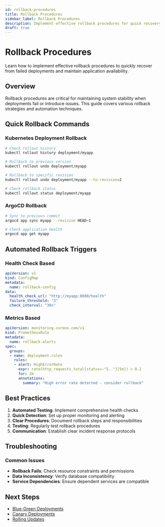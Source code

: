 ```yaml
---
id: rollback-procedures
title: Rollback Procedures
sidebar_label: Rollback Procedures
description: Implement effective rollback procedures for quick recovery from failed deployments
draft: true
---
```


# Rollback Procedures

Learn how to implement effective rollback procedures to quickly recover from failed deployments and maintain application availability.

## Overview

Rollback procedures are critical for maintaining system stability when deployments fail or introduce issues. This guide covers various rollback strategies and automation techniques.

## Quick Rollback Commands

### Kubernetes Deployment Rollback
```bash
# Check rollout history
kubectl rollout history deployment/myapp

# Rollback to previous version
kubectl rollout undo deployment/myapp

# Rollback to specific revision
kubectl rollout undo deployment/myapp --to-revision=2

# Check rollback status
kubectl rollout status deployment/myapp
```

### ArgoCD Rollback
```bash
# Sync to previous commit
argocd app sync myapp --revision HEAD~1

# Check application health
argocd app get myapp
```

## Automated Rollback Triggers

### Health Check Based
```yaml
apiVersion: v1
kind: ConfigMap
metadata:
  name: rollback-config
data:
  health_check_url: "http://myapp:8080/health"
  failure_threshold: "3"
  check_interval: "30s"
```

### Metrics Based
```yaml
apiVersion: monitoring.coreos.com/v1
kind: PrometheusRule
metadata:
  name: rollback-alerts
spec:
  groups:
  - name: deployment.rules
    rules:
    - alert: HighErrorRate
      expr: rate(http_requests_total{status=~"5.."}[5m]) > 0.1
      for: 2m
      annotations:
        summary: "High error rate detected - consider rollback"
```

## Best Practices

1. **Automated Testing**: Implement comprehensive health checks
2. **Quick Detection**: Set up proper monitoring and alerting
3. **Clear Procedures**: Document rollback steps and responsibilities
4. **Testing**: Regularly test rollback procedures
5. **Communication**: Establish clear incident response protocols

## Troubleshooting

### Common Issues
- **Rollback Fails**: Check resource constraints and permissions
- **Data Inconsistency**: Verify database compatibility
- **Service Dependencies**: Ensure dependent services are compatible

## Next Steps

- [Blue-Green Deployments](./blue-green-deployments.md)
- [Canary Deployments](./canary-deployments.md)
- [Rolling Updates](./rolling-updates.md) 